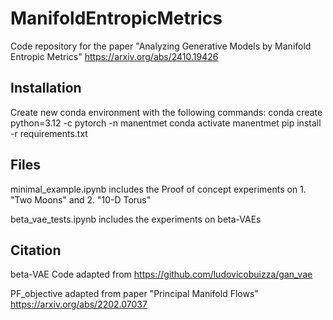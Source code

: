 # ManifoldEntropicMetrics
Code repository for the paper "Analyzing Generative Models by Manifold Entropic Metrics" https://arxiv.org/abs/2410.19426

## Installation
Create new conda environment with the following commands:
    conda create python=3.12 -c pytorch -n manentmet
    conda activate manentmet
    pip install -r requirements.txt

## Files
minimal_example.ipynb includes the Proof of concept experiments on 1. "Two Moons" and 2. "10-D Torus"

beta_vae_tests.ipynb includes the experiments on beta-VAEs

## Citation
beta-VAE Code adapted from https://github.com/ludovicobuizza/gan_vae

PF_objective adapted from paper "Principal Manifold Flows" https://arxiv.org/abs/2202.07037